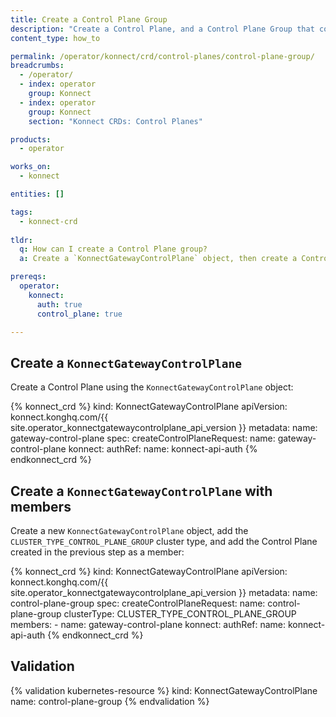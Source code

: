 ```yaml
---
title: Create a Control Plane Group
description: "Create a Control Plane, and a Control Plane Group that contains the Control Plane"
content_type: how_to

permalink: /operator/konnect/crd/control-planes/control-plane-group/
breadcrumbs:
  - /operator/
  - index: operator
    group: Konnect
  - index: operator
    group: Konnect
    section: "Konnect CRDs: Control Planes"

products:
  - operator

works_on:
  - konnect

entities: []

tags:
  - konnect-crd
 
tldr:
  q: How can I create a Control Plane group?
  a: Create a `KonnectGatewayControlPlane` object, then create a Control Plane group using a `KonnectGatewayControlPlane` object with the `CLUSTER_TYPE_CONTROL_PLANE_GROUP` cluster type.

prereqs:
  operator:
    konnect:
      auth: true
      control_plane: true

---
```


## Create a `KonnectGatewayControlPlane`

Create a Control Plane using the `KonnectGatewayControlPlane` object:

<!-- vale off -->
{% konnect_crd %}
kind: KonnectGatewayControlPlane
apiVersion: konnect.konghq.com/{{ site.operator_konnectgatewaycontrolplane_api_version }}
metadata:
  name: gateway-control-plane
spec:
  createControlPlaneRequest:
    name: gateway-control-plane
  konnect:
    authRef:
      name: konnect-api-auth
{% endkonnect_crd %}
<!-- vale on -->

## Create a `KonnectGatewayControlPlane` with members

Create a new `KonnectGatewayControlPlane` object, add the `CLUSTER_TYPE_CONTROL_PLANE_GROUP` cluster type, and add the Control Plane created in the previous step as a member:

<!-- vale off -->
{% konnect_crd %}
kind: KonnectGatewayControlPlane
apiVersion: konnect.konghq.com/{{ site.operator_konnectgatewaycontrolplane_api_version }}
metadata:
  name: control-plane-group
spec:
  createControlPlaneRequest:
    name: control-plane-group
    clusterType: CLUSTER_TYPE_CONTROL_PLANE_GROUP
  members:
    - name: gateway-control-plane
  konnect:
    authRef:
      name: konnect-api-auth
{% endkonnect_crd %}
<!-- vale on -->

## Validation

<!-- vale off -->
{% validation kubernetes-resource %}
kind: KonnectGatewayControlPlane
name: control-plane-group
{% endvalidation %}
<!-- vale on -->